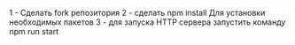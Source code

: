 1 - Сделать fork репозитория
2 - сделать npm install Для установки необходимых пакетов
3 - для запуска HTTP сервера запустить команду npm run start

